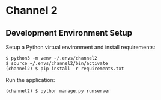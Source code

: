 # Channel 2

## Development Environment Setup

Setup a Python virtual environment and install requirements:

    $ python3 -m venv ~/.envs/channel2
    $ source ~/.envs/channel2/bin/activate
    (channel2) $ pip install -r requirements.txt

Run the application:

    (channel2) $ python manage.py runserver
